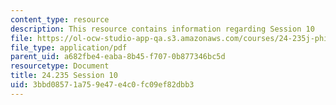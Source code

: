 ```yaml
---
content_type: resource
description: This resource contains information regarding Session 10
file: https://ol-ocw-studio-app-qa.s3.amazonaws.com/courses/24-235j-philosophy-of-law-spring-2012/3bbd08571a759e47e4c0fc09ef82dbb3_MIT24_235JS12_Session10.pdf
file_type: application/pdf
parent_uid: a682fbe4-eaba-8b45-f707-0b877346bc5d
resourcetype: Document
title: 24.235 Session 10
uid: 3bbd0857-1a75-9e47-e4c0-fc09ef82dbb3
---
```

